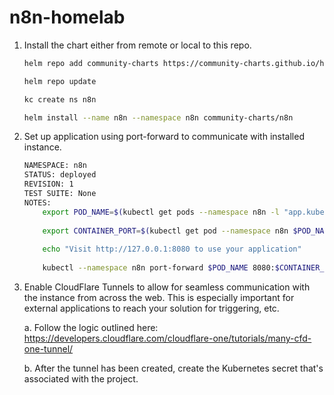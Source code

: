 # n8n-homelab

1. Install the chart either from remote or local to this repo.

    ```bash
    helm repo add community-charts https://community-charts.github.io/helm-charts
    
    helm repo update

    kc create ns n8n

    helm install --name n8n --namespace n8n community-charts/n8n
    ```

2. Set up application using port-forward to communicate with installed instance.

    ```bash
    NAMESPACE: n8n
    STATUS: deployed
    REVISION: 1
    TEST SUITE: None
    NOTES:
        export POD_NAME=$(kubectl get pods --namespace n8n -l "app.kubernetes.io/name=n8n,app.kubernetes.io/instance=n8n" -o jsonpath="{.items[0].metadata.name}")
        
        export CONTAINER_PORT=$(kubectl get pod --namespace n8n $POD_NAME -o jsonpath="{.spec.containers[0].ports[0].containerPort}")
        
        echo "Visit http://127.0.0.1:8080 to use your application"
        
        kubectl --namespace n8n port-forward $POD_NAME 8080:$CONTAINER_PORT
    ```

3. Enable CloudFlare Tunnels to allow for seamless communication with the instance from across the web.  This is especially important for external applications to reach your solution for triggering, etc.

    a. Follow the logic outlined here: https://developers.cloudflare.com/cloudflare-one/tutorials/many-cfd-one-tunnel/

    b. After the tunnel has been created, create the Kubernetes secret that's associated with the project.

    